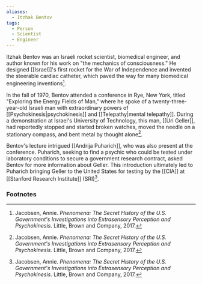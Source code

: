 ```yaml
---
aliases:
  - Itzhak Bentov
tags:
  - Person
  - Scientist
  - Engineer
---
```

Itzhak Bentov was an Israeli rocket scientist, biomedical engineer, and author known for his work on "the mechanics of consciousness." He designed [[Israel]]'s first rocket for the War of Independence and invented the steerable cardiac catheter, which paved the way for many biomedical engineering inventions[^1].

In the fall of 1970, Bentov attended a conference in Rye, New York, titled "Exploring the Energy Fields of Man," where he spoke of a twenty-three-year-old Israeli man with extraordinary powers of [[Psychokinesis|psychokinesis]] and [[Telepathy|mental telepathy]]. During a demonstration at Israel's University of Technology, this man, [[Uri Geller]], had reportedly stopped and started broken watches, moved the needle on a stationary compass, and bent metal by thought alone[^1].

Bentov's lecture intrigued [[Andrija Puharich]], who was also present at the conference. Puharich, seeking to find a psychic who could be tested under laboratory conditions to secure a government research contract, asked Bentov for more information about Geller. This introduction ultimately led to Puharich bringing Geller to the United States for testing by the [[CIA]] at [[Stanford Research Institute]] (SRI)[^1].

### Footnotes
[^1]: Jacobsen, Annie. *Phenomena: The Secret History of the U.S. Government's Investigations into Extrasensory Perception and Psychokinesis*. Little, Brown and Company, 2017.
